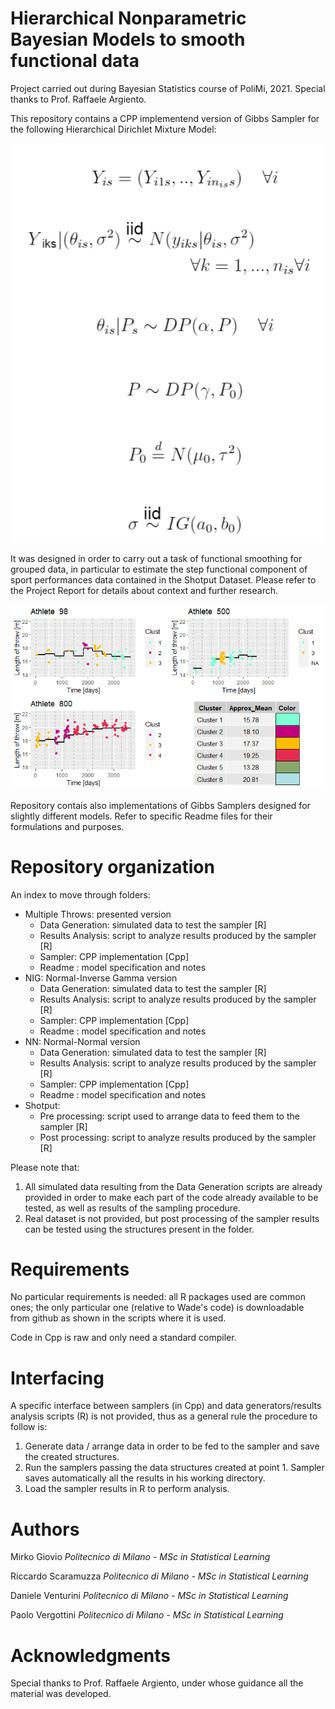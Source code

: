 # Hierarchical Nonparametric Bayesian Models to smooth functional data
Project carried out during Bayesian Statistics course of PoliMi, 2021. Special thanks to Prof. Raffaele Argiento.

This repository contains a CPP implementend version of Gibbs Sampler for the following Hierarchical Dirichlet Mixture Model:



![plot](formulareadme.PNG)



It was designed in order to carry out a task of functional smoothing for grouped data, in particular to estimate the step functional component of sport performances 
data contained in the Shotput Dataset. Please refer to the Project Report for details about context and further research.

![plot](final98_500_800.png)


Repository contais also implementations of Gibbs Samplers designed for slightly different models. Refer to specific Readme files for their formulations and purposes.

# Repository organization
An index to move through folders:

* Multiple Throws: presented version
   * Data Generation: simulated data to test the sampler                       [R]
   * Results Analysis: script to analyze results produced by the sampler       [R]
   * Sampler: CPP implementation                                               [Cpp]
   * Readme : model specification and notes
* NIG: Normal-Inverse Gamma version
   * Data Generation: simulated data to test the sampler                       [R]
   * Results Analysis: script to analyze results produced by the sampler       [R]
   * Sampler: CPP implementation                                               [Cpp]
   * Readme : model specification and notes
* NN: Normal-Normal version
   * Data Generation: simulated data to test the sampler                       [R]
   * Results Analysis: script to analyze results produced by the sampler       [R]
   * Sampler: CPP implementation                                               [Cpp]
   * Readme : model specification and notes
* Shotput: 
   * Pre processing: script used to arrange data to feed them to the sampler   [R]
   * Post processing: script to analyze results produced by the sampler        [R]
   
Please note that:

1. All simulated data resulting from the Data Generation scripts are already provided in order to make each part of the code already available to be tested, as well as 
   results of the sampling procedure.
2. Real dataset is not provided, but post processing of the sampler results can be tested using the structures present in the folder.   


# Requirements
No particular requirements is needed: all R packages used are common ones; the only particular one (relative to Wade's code) is downloadable from github as shown in the scripts where it is used.

Code in Cpp is raw and only need a standard compiler.

# Interfacing 
A specific interface between samplers (in Cpp) and data generators/results analysis scripts (R) is not provided, thus as a general rule the procedure to follow is:
1. Generate data / arrange data in order to be fed to the sampler and save the created structures.
2. Run the samplers passing the data structures created at point 1. Sampler saves automatically all the results in his working directory.
3. Load the sampler results in R to perform analysis.

# Authors
Mirko Giovio          *Politecnico di Milano - MSc in Statistical Learning*

Riccardo Scaramuzza   *Politecnico di Milano - MSc in Statistical Learning*

Daniele Venturini     *Politecnico di Milano - MSc in Statistical Learning*

Paolo Vergottini      *Politecnico di Milano - MSc in Statistical Learning*

# Acknowledgments
Special thanks to Prof. Raffaele Argiento, under whose guidance all the material was developed.

